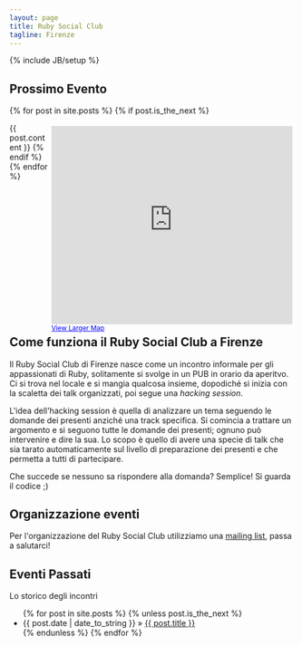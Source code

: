 ```yaml
---
layout: page
title: Ruby Social Club 
tagline: Firenze 
---
```

{% include JB/setup %}

## Prossimo Evento

{% for post in site.posts %}
{% if post.is_the_next %}
<div id="next_event_map" style="float: right; padding: 5px;">
<iframe width="425" height="350" frameborder="0" scrolling="no" marginheight="0" marginwidth="0" src="http://maps.google.com/maps?f=q&amp;source=s_q&amp;hl=en&amp;geocode=&amp;q=pangoro+firenze,+italy&amp;aq=&amp;sll=37.0625,-95.677068&amp;sspn=52.020054,65.742188&amp;ie=UTF8&amp;hq=pangoro&amp;hnear=Florence,+Tuscany,+Italy&amp;t=m&amp;cid=5905533116706675248&amp;ll=43.773263,11.236246&amp;spn=0.005423,0.00912&amp;z=16&amp;iwloc=A&amp;output=embed">
</iframe>
<br />
<small>
	<a href="http://maps.google.com/maps?f=q&amp;source=embed&amp;hl=en&amp;geocode=&amp;q=pangoro+firenze,+italy&amp;aq=&amp;sll=37.0625,-95.677068&amp;sspn=52.020054,65.742188&amp;ie=UTF8&amp;hq=pangoro&amp;hnear=Florence,+Tuscany,+Italy&amp;t=m&amp;cid=5905533116706675248&amp;ll=43.773263,11.236246&amp;spn=0.005423,0.00912&amp;z=16&amp;iwloc=A" style="color:#0000FF;text-align:left">View Larger Map</a>
</small>
</div>
{{ post.content }}
{% endif %}
{% endfor %}

<div style="clear: both;"/>

## Come funziona il Ruby Social Club a Firenze

Il Ruby Social Club di Firenze nasce come un incontro informale per gli 
appassionati di Ruby, solitamente si svolge in un PUB in orario da aperitvo.
Ci si trova nel locale e si mangia qualcosa insieme, dopodiché si inizia 
con la scaletta dei talk organizzati, poi segue una _hacking session_.

L'idea dell'hacking session è quella di analizzare un tema seguendo le
domande dei presenti anziché una track specifica.
Si comincia a trattare un argomento e si seguono tutte le domande dei presenti;
ognuno può intervenire e dire la sua. Lo scopo è quello di avere una specie di 
talk che sia tarato automaticamente sul livello di preparazione dei presenti
e che permetta a tutti di partecipare.

Che succede se nessuno sa rispondere alla domanda? 
Semplice! Si guarda il codice ;)

## Organizzazione eventi

Per l'organizzazione del Ruby Social Club utilizziamo una [mailing list](https://lists.lilik.it/wws/subscribe/ruby), passa a salutarci!
    
## Eventi Passati

Lo storico degli incontri

<ul class="posts">
  {% for post in site.posts %}
    {% unless post.is_the_next %}
      <li><span>{{ post.date | date_to_string }}</span> &raquo; <a href="{{ BASE_PATH }}{{ post.url }}">{{ post.title }}</a></li>
    {% endunless %}
  {% endfor %}
</ul>

<script type="text/javascript">
mixpanel.track("Homepage loaded");

// $(function(){
// 	//sposta la mappa
// 	$(".map").css('float', 'right');
// });
</script>



